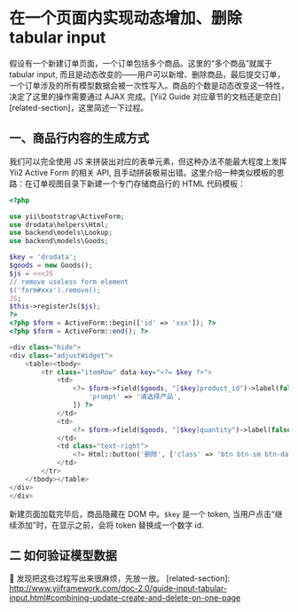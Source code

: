# 在一个页面内实现动态增加、删除 tabular input

假设有一个新建订单页面，一个订单包括多个商品。这里的“多个商品”就属于 tabular input, 而且是动态改变的——用户可以新增、删除商品，最后提交订单，一个订单涉及的所有模型数据会被一次性写入。商品的个数是动态改变这一特性，决定了这里的操作需要通过 AJAX 完成。[Yii2 Guide 对应章节的文档还是空白][related-section]，这里简述一下过程。

## 一、商品行内容的生成方式

我们可以完全使用 JS 来拼装出对应的表单元素，但这种办法不能最大程度上发挥 Yii2 Active Form 的相关 API, 且手动拼装极易出错。这里介绍一种类似模板的思路：在订单视图目录下新建一个专门存储商品行的 HTML 代码模板：

```php
<?php

use yii\bootstrap\ActiveForm;
use drodata\helpers\Html;
use backend\models\Lookup;
use backend\models\Goods;

$key = 'drodata';
$goods = new Goods();
$js = <<<JS
// remove useless form element
$('form#xxx').remove();
JS;
$this->registerJs($js);
?>
<?php $form = ActiveForm::begin(['id' => 'xxx']); ?>
<?php $form = ActiveForm::end(); ?>

<div class="hide">
<div class="adjustWidget">
    <table><tbody>
        <tr class="itemRow" data-key="<?= $key ?>">
            <td>
                <?= $form->field($goods, "[$key]product_id")->label(false)->dropDownList(Lookup::productMap(), [
                    'prompt' => '请选择产品',
                ]) ?>
            </td>
            <td>
                <?= $form->field($goods, "[$key]quantity")->label(false)->input('number', []) ?>
            </td>
            <td class="text-right">
                <?= Html::button('删除', ['class' => 'btn btn-sm btn-danger delete-row']) ?>
            </td>
        </tr>
    </tbody></table>
</div>
</div>
```

新建页面加载完毕后，商品隐藏在 DOM 中。`$key` 是一个 token, 当用户点击“继续添加”时，在显示之前，会将 token 替换成一个数字 id.

## 二 如何验证模型数据

:bell: 发现把这些过程写出来很麻烦，先放一放。
[related-section]: http://www.yiiframework.com/doc-2.0/guide-input-tabular-input.html#combining-update-create-and-delete-on-one-page

